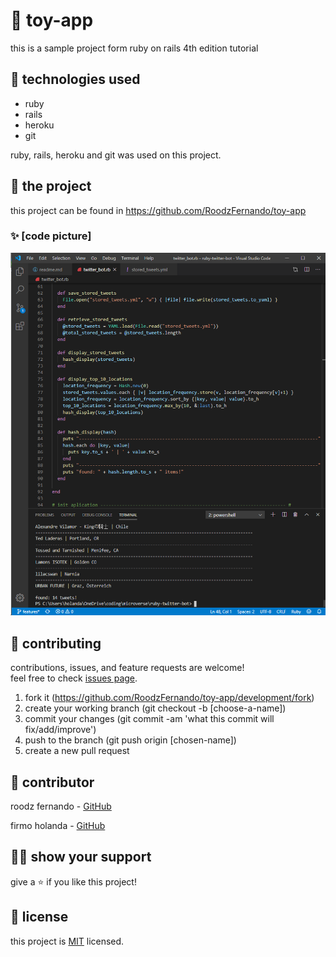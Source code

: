 # 📃 toy-app

this is a sample project form ruby on rails 4th edition tutorial



## 📡 technologies used

- ruby
- rails
- heroku
- git

ruby, rails, heroku and git was used on this project.



## 🚀 the project

this project can be found in https://github.com/RoodzFernando/toy-app



### ✨ [code picture]

<img alt="project image" src="https://github.com/firmoholanda/ruby-twitter-bot/blob/features/img/screen.png"/>



## 🤝 contributing

contributions, issues, and feature requests are welcome!<br/>feel free to check [issues page](https://github.com/RoodzFernando/toy-app/development/issues).

1. fork it (https://github.com/RoodzFernando/toy-app/development/fork)
2. create your working branch (git checkout -b [choose-a-name])
3. commit your changes (git commit -am 'what this commit will fix/add/improve')
4. push to the branch (git push origin [chosen-name])
5. create a new pull request



## 🤖 contributor

roodz fernando - [GitHub](github.com/RoodzFernando)

firmo holanda - [GitHub](github.com/firmoholanda)


## 🙋‍♂ show your support

give a ⭐️ if you like this project!



## 📝 license

this project is [MIT](https://github.com/RoodzFernando/toy-app/development/license.txt) licensed.
